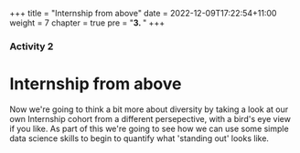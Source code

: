 +++
title = "Internship from above"
date = 2022-12-09T17:22:54+11:00
weight = 7
chapter = true
pre = "<b>3. </b>"
+++

### Activity 2

# Internship from above

Now we're going to think a bit more about diversity by taking a look at 
our own Internship cohort from a different persepective, with a bird's eye
view if you like. As part of this we're going to see how we can use some 
simple data science skills to begin to quantify what 'standing out' looks like.